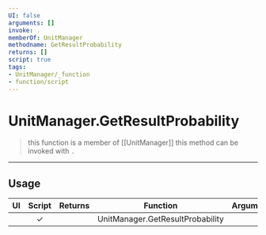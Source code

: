 ```yaml
---
UI: false
arguments: []
invoke: .
memberOf: UnitManager
methodname: GetResultProbability
returns: []
script: true
tags:
- UnitManager/_function
- function/script
---
```

# UnitManager.GetResultProbability
> this function is a member of [[UnitManager]]
> this method can be invoked with `.`
-----
## Usage
|  UI | Script | Returns | Function | Arguments |
|:---:|:------:|-------:|:--------:|:---------|
| |✓||UnitManager.GetResultProbability||
